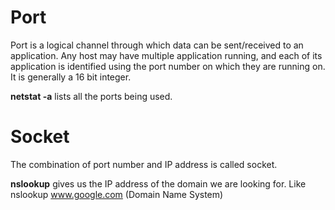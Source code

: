 # Port
Port is a logical channel through which data can be sent/received to an application. Any host may have multiple application running,
and each of its application is identified using the port number on which they are running on. It is generally a 16 bit integer.

**netstat -a** lists all the ports being used.

# Socket
The combination of port number and IP address is called socket.

**nslookup** gives us the IP address of the domain we are looking for. Like nslookup www.google.com (Domain Name System)

